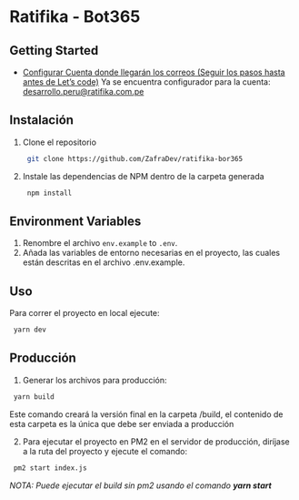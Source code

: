 # Ratifika - Bot365

## Getting Started

* [Configurar Cuenta donde llegarán los correos (Seguir los pasos hasta antes de Let’s code)](https://www.limilabs.com/blog/oauth2-client-credential-flow-office365-exchange-imap-pop3-smtp)
Ya se encuentra configurador para la cuenta: desarrollo.peru@ratifika.com.pe

## Instalación

1. Clone el repositorio

   ```sh
    git clone https://github.com/ZafraDev/ratifika-bor365
   ```

2. Instale las dependencias de NPM dentro de la carpeta generada

   ```sh
    npm install
   ```

## Environment Variables

1. Renombre el archivo `env.example` to `.env`.
2. Añada las variables de entorno necesarias en el proyecto, las cuales están descritas en el archivo .env.example.

## Uso

Para correr el proyecto en local ejecute:

```sh
 yarn dev
```

## Producción

1. Generar los archivos para producción:

```sh
 yarn build
```

Este comando creará la versión final en la carpeta /build, el contenido de esta carpeta es la única que debe ser enviada a producción

2. Para ejecutar el proyecto en PM2 en el servidor de producción, diríjase a la ruta del proyecto y ejecute el comando:

```sh
 pm2 start index.js
```

*NOTA: Puede ejecutar el build sin pm2 usando el comando **yarn start***
